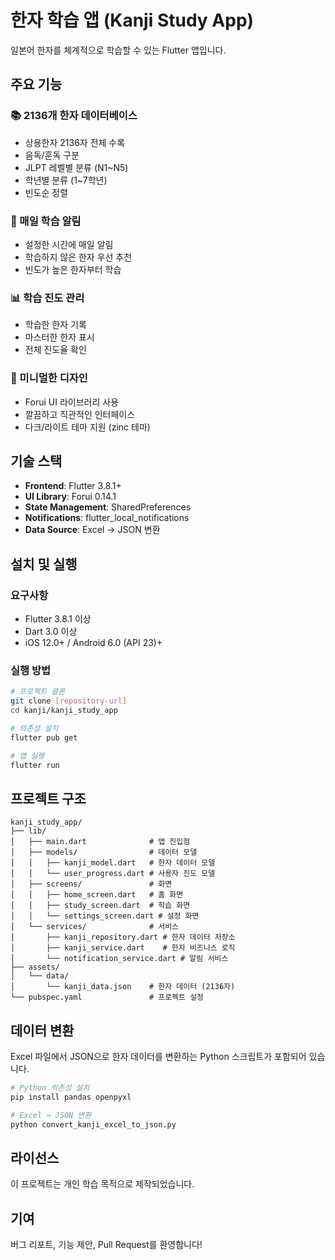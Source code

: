 # 한자 학습 앱 (Kanji Study App)

일본어 한자를 체계적으로 학습할 수 있는 Flutter 앱입니다.

## 주요 기능

### 📚 2136개 한자 데이터베이스
- 상용한자 2136자 전체 수록
- 음독/훈독 구분
- JLPT 레벨별 분류 (N1~N5)
- 학년별 분류 (1~7학년)
- 빈도순 정렬

### 🔔 매일 학습 알림
- 설정한 시간에 매일 알림
- 학습하지 않은 한자 우선 추천
- 빈도가 높은 한자부터 학습

### 📊 학습 진도 관리
- 학습한 한자 기록
- 마스터한 한자 표시
- 전체 진도율 확인

### 🎨 미니멀한 디자인
- Forui UI 라이브러리 사용
- 깔끔하고 직관적인 인터페이스
- 다크/라이트 테마 지원 (zinc 테마)

## 기술 스택

- **Frontend**: Flutter 3.8.1+
- **UI Library**: Forui 0.14.1
- **State Management**: SharedPreferences
- **Notifications**: flutter_local_notifications
- **Data Source**: Excel → JSON 변환

## 설치 및 실행

### 요구사항
- Flutter 3.8.1 이상
- Dart 3.0 이상
- iOS 12.0+ / Android 6.0 (API 23)+

### 실행 방법

```bash
# 프로젝트 클론
git clone [repository-url]
cd kanji/kanji_study_app

# 의존성 설치
flutter pub get

# 앱 실행
flutter run
```

## 프로젝트 구조

```
kanji_study_app/
├── lib/
│   ├── main.dart              # 앱 진입점
│   ├── models/                # 데이터 모델
│   │   ├── kanji_model.dart   # 한자 데이터 모델
│   │   └── user_progress.dart # 사용자 진도 모델
│   ├── screens/               # 화면
│   │   ├── home_screen.dart   # 홈 화면
│   │   ├── study_screen.dart  # 학습 화면
│   │   └── settings_screen.dart # 설정 화면
│   └── services/              # 서비스
│       ├── kanji_repository.dart # 한자 데이터 저장소
│       ├── kanji_service.dart    # 한자 비즈니스 로직
│       └── notification_service.dart # 알림 서비스
├── assets/
│   └── data/
│       └── kanji_data.json    # 한자 데이터 (2136자)
└── pubspec.yaml               # 프로젝트 설정

```

## 데이터 변환

Excel 파일에서 JSON으로 한자 데이터를 변환하는 Python 스크립트가 포함되어 있습니다.

```bash
# Python 의존성 설치
pip install pandas openpyxl

# Excel → JSON 변환
python convert_kanji_excel_to_json.py
```

## 라이선스

이 프로젝트는 개인 학습 목적으로 제작되었습니다.

## 기여

버그 리포트, 기능 제안, Pull Request를 환영합니다!